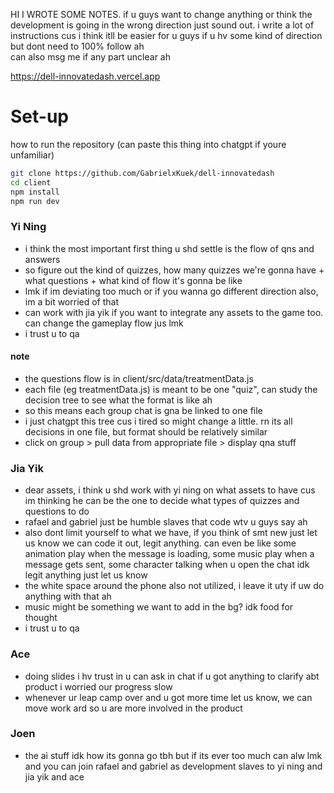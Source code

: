 HI I WROTE SOME NOTES. if u guys want to change anything or think the development is going in the wrong direction just sound out. i write a lot of instructions cus i think itll be easier for u guys if u hv some kind of direction but dont need to 100% follow ah
</br>
can also msg me if any part unclear ah

https://dell-innovatedash.vercel.app

# Set-up
how to run the repository (can paste this thing into chatgpt if youre unfamiliar)
<using vscode>
```bash
git clone https://github.com/GabrielxKuek/dell-innovatedash
cd client
npm install
npm run dev
```

### Yi Ning
- i think the most important first thing u shd settle is the flow of qns and answers
- so figure out the kind of quizzes, how many quizzes we're gonna have + what questions + what kind of flow it's gonna be like
- lmk if im deviating too much or if you wanna go different direction also, im a bit worried of that
- can work with jia yik if you want to integrate any assets to the game too. can change the gameplay flow jus lmk
- i trust u to qa

#### note
- the questions flow is in client/src/data/treatmentData.js
- each file (eg treatmentData.js) is meant to be one "quiz", can study the decision tree to see what the format is like ah
- so this means each group chat is gna be linked to one file
- i just chatgpt this tree cus i tired so might change a little. rn its all decisions in one file, but format should be relatively similar
- click on group > pull data from appropriate file > display qna stuff

### Jia Yik
- dear assets, i think u shd work with yi ning on what assets to have cus im thinking he can be the one to decide what types of quizzes and questions to do
- rafael and gabriel just be humble slaves that code wtv u guys say ah
- also dont limit yourself to what we have, if you think of smt new just let us know we can code it out, legit anything. can even be like some animation play when the message is loading, some music play when a message gets sent, some character talking when u open the chat idk legit anything just let us know
- the white space around the phone also not utilized, i leave it uty if uw do anything with that ah
- music might be something we want to add in the bg? idk food for thought
- i trust u to qa

### Ace
- doing slides i hv trust in u can ask in chat if u got anything to clarify abt product i worried our progress slow
- whenever ur leap camp over and u got more time let us know, we can move work ard so u are more involved in the product

### Joen
- the ai stuff idk how its gonna go tbh but if its ever too much can alw lmk and you can join rafael and gabriel as development slaves to yi ning and jia yik and ace